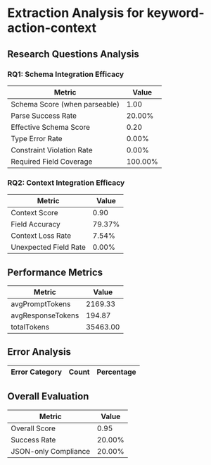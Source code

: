 # Extraction Analysis for keyword-action-context

## Research Questions Analysis

### RQ1: Schema Integration Efficacy

| Metric | Value |
|--------|-------|
| Schema Score (when parseable) | 1.00 |
| Parse Success Rate | 20.00% |
| Effective Schema Score | 0.20 |
| Type Error Rate | 0.00% |
| Constraint Violation Rate | 0.00% |
| Required Field Coverage | 100.00% |

### RQ2: Context Integration Efficacy

| Metric | Value |
|--------|-------|
| Context Score | 0.90 |
| Field Accuracy | 79.37% |
| Context Loss Rate | 7.54% |
| Unexpected Field Rate | 0.00% |

## Performance Metrics

| Metric | Value |
|--------|-------|
| avgPromptTokens | 2169.33 |
| avgResponseTokens | 194.87 |
| totalTokens | 35463.00 |

## Error Analysis

| Error Category | Count | Percentage |
|---------------|-------|------------|

## Overall Evaluation

| Metric | Value |
|--------|-------|
| Overall Score | 0.95 |
| Success Rate | 20.00% |
| JSON-only Compliance | 20.00% |
